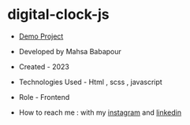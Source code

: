 # digital-clock-js

- [Demo Project]( https://mahsabbpour.github.io/digital-clock-js/)

- Developed by Mahsa Babapour

- Created - 2023

- Technologies Used - Html , scss , javascript

- Role - Frontend

- How to reach me : with my [instagram](https://www.instagram.com/mahsabbpour.web) and [linkedin](https://www.linkedin.com/in/mahsa-bbpour-643b-77258)
